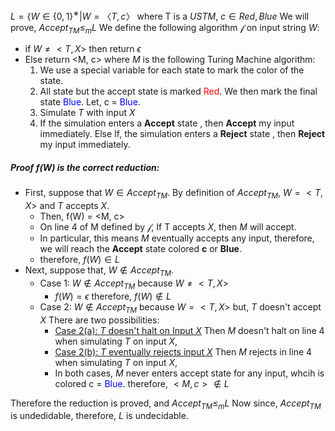 $L =\{W \in \{0, 1\}^∗ |W =〈T, c〉$ where T is a $USTM$, $c ∈{Red,Blue}$
We will prove, $Accept_{TM} \leq_m L$
We define the following algorithm $\mathscr{f}$ on input string $W$:
-   if $W \not ={<T, X>}$ then return $\epsilon$
-   Else return <M, c> where $M$ is the following Turing Machine algorithm:
    1. We use a special variable for each state to mark the color of the state.
    2. All state but the accept state is marked <span style="color:red">Red</span>. We then mark the final state <span style="color:blue">Blue</span>. Let, c = <span style="color:blue">Blue</span>.
    3. Simulate $T$ with input $X$
    4. If the simulation enters a **Accept** state , then **Accept** my input immediately.
Else If, the simulation enters a **Reject** state , then **Reject** my input immediately.


##### Proof f(W) is the correct reduction:
-   First, suppose that $W \in Accept_{TM}$.
By definition of $Accept_{TM}$, $W = <T, X>$  and $T$ accepts $X$.
    -   Then, f(W) = <M, c>
    -   On line 4 of M defined by $\mathscr{f}$, If T accepts $X$, then $M$ will accept.
    -   In particular, this means $M$ eventually accepts any input, therefore, we will reach the **Accept** state colored **c** or **Blue**.
    -   therefore, $f(W) \in L$ 
-   Next, suppose that,  $W \notin Accept_{TM}$.
    -   Case 1: $W \notin Accept_{TM}$ because $W \not ={<T, X>}$
        -   $f(W) = \epsilon$ therefore, $f(W)\notin L$
    -   Case 2: $W \notin Accept_{TM}$ because $W ={<T, X>}$ but, $T$ doesn't accept $X$
There are two possibilities:
        -  <ins>Case 2(a): $T$ doesn't halt on Input $X$</ins>
Then $M$ doesn't halt on line 4 when simulating $T$ on input $X$,
        -  <ins>Case 2(b): $T$ eventually rejects input $X$</ins>
Then $M$ rejects in line 4 when simulating $T$ on input $X$,
        -   In both cases, $M$ never enters accept state for any input, whcih is colored c = <span style="color:blue">Blue</span>. therefore, $<M, c> \notin L$
  
Therefore the reduction is proved, and $Accept_{TM} \leq_m L$
Now since, $Accept_{TM}$ is undedidable, therefore, $L$ is undecidable.
